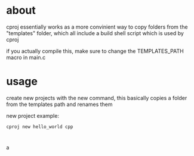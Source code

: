 # about
cproj essentially works as a more convinient way to copy folders from the "templates" folder, which all include a build shell script which is used by cproj

if you actually compile this, make sure to change the TEMPLATES_PATH macro in main.c

# usage

create new projects with the new command, this basically copies a folder from the templates path and renames them

new project example:

```sh
cproj new hello_world cpp 
```

#

a

